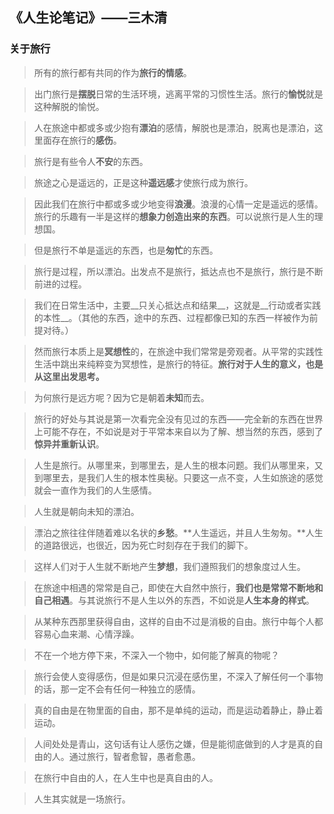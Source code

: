 ## 《人生论笔记》——三木清

### 关于旅行

> 所有的旅行都有共同的作为**旅行的情感**。

> 出门旅行是**摆脱**日常的生活环境，逃离平常的习惯性生活。旅行的**愉悦**就是这种解脱的愉悦。

> 人在旅途中都或多或少抱有**漂泊**的感情，解脱也是漂泊，脱离也是漂泊，这里面存在旅行的**感伤**。

> 旅行是有些令人**不安**的东西。

> 旅途之心是遥远的，正是这种**遥远感**才使旅行成为旅行。

> 因此我们在旅行中都或多或少地变得**浪漫**。浪漫的心情一定是遥远的感情。旅行的乐趣有一半是这样的**想象力创造出来的东西**。可以说旅行是人生的理想国。

> 但是旅行不单是遥远的东西，也是**匆忙**的东西。

> 旅行是过程，所以漂泊。出发点不是旅行，抵达点也不是旅行，旅行是不断前进的过程。

> 我们在日常生活中，主要__只关心抵达点和结果__，这就是__行动或者实践的本性__。（其他的东西，途中的东西、过程都像已知的东西一样被作为前提对待。）
  
> 然而旅行本质上是**冥想性**的，在旅途中我们常常是旁观者。从平常的实践性生活中跳出来纯粹变为冥想性，是旅行的特征。**旅行对于人生的意义，也是从这里出发思考。**

> 为何旅行是远方呢？因为它是朝着**未知**而去。

> 旅行的好处与其说是第一次看完全没有见过的东西——完全新的东西在世界上可能不存在，不如说是对于平常本来自以为了解、想当然的东西，感到了**惊异并重新认识**。

> 人生是旅行。从哪里来，到哪里去，是人生的根本问题。我们从哪里来，又到哪里去，是我们人生的根本性奥秘。只要这一点不变，人生如旅途的感觉就会一直作为我们的人生感情。

> 人生就是朝向未知的漂泊。

> 漂泊之旅往往伴随着难以名状的**乡愁**。**人生遥远，并且人生匆匆。**人生的道路很远，也很近，因为死亡时刻存在于我们的脚下。

> 这样人们对于人生就不断地产生**梦想**，我们遵照我们的想象度过人生。

> 在旅途中相遇的常常是自己，即使在大自然中旅行，**我们也是常常不断地和自己相遇**。与其说旅行不是人生以外的东西，不如说是**人生本身的样式**。

> 从某种东西那里获得自由，这样的自由不过是消极的自由。旅行中每个人都容易心血来潮、心情浮躁。

> 不在一个地方停下来，不深入一个物中，如何能了解真的物呢？

> 旅行会使人变得感伤，但是如果只沉浸在感伤里，不深入了解任何一个事物的话，那一定不会有任何一种独立的感情。

> 真的自由是在物里面的自由，那不是单纯的运动，而是运动着静止，静止着运动。

> 人间处处是青山，这句话有让人感伤之嫌，但是能彻底做到的人才是真的自由的人。通过旅行，智者愈智，愚者愈愚。

> 在旅行中自由的人，在人生中也是真自由的人。

> 人生其实就是一场旅行。
